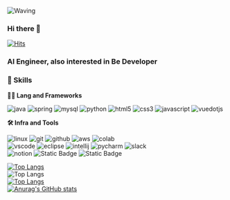 
![Waving](https://capsule-render.vercel.app/api?type=cylinder&height=300&color=gradient&text=HANSANGMIN)
### Hi there 👋

[![Hits](https://hits.seeyoufarm.com/api/count/incr/badge.svg?url=https%3A%2F%2Fgithub.com%2FHan-sann-min%2Fhit-counter&count_bg=%23348AB6&title_bg=%23555555&icon=github.svg&icon_color=%23DA1CDF&title=hits&edge_flat=false)](https://hits.seeyoufarm.com)

### AI Engineer, also interested in Be Developer

### 🦾 Skills
**🧑‍💻 Lang and Frameworks**
<!-- Oracle의 요청으로 Java 로고가 Simple Icons에서 삭제되었기에 대신 OpenJDK의 로고를 사용 -->
![java](https://img.shields.io/badge/java-ffffff.svg?&style=for-the-badge&logo=openjdk&logoColor=black)
![spring](https://img.shields.io/badge/spring-6DB33F.svg?&style=for-the-badge&logo=spring&logoColor=white)
![mysql](https://img.shields.io/badge/mysql-4479A1.svg?&style=for-the-badge&logo=mysql&logoColor=white)
![python](https://img.shields.io/badge/python-3776AB.svg?&style=for-the-badge&logo=python&logoColor=white)
![html5](https://img.shields.io/badge/html5-E34F26.svg?&style=for-the-badge&logo=html5&logoColor=white)
![css3](https://img.shields.io/badge/css3-1572B6.svg?&style=for-the-badge&logo=css3&logoColor=white)
![javascript](https://img.shields.io/badge/javascript-F7DF1E.svg?&style=for-the-badge&logo=javascript&logoColor=white)
![vuedotjs](https://img.shields.io/badge/vue.js-4FC08D.svg?&style=for-the-badge&logo=vuedotjs&logoColor=white)

**🛠️ Infra and Tools**

![linux](https://img.shields.io/badge/linux-FCC624.svg?&style=for-the-badge&logo=linux&logoColor=white)
![git](https://img.shields.io/badge/git-F05032.svg?&style=for-the-badge&logo=git&logoColor=white)
![github](https://img.shields.io/badge/github-181717.svg?&style=for-the-badge&logo=github&logoColor=white)
![aws](https://img.shields.io/badge/aws-232F3E.svg?&style=for-the-badge&logo=amazonaws&logoColor=white)
![colab](https://img.shields.io/badge/colab-F9AB00.svg?&style=for-the-badge&logo=googlecolab&logoColor=white)<br>
![vscode](https://img.shields.io/badge/vscode-007ACC.svg?&style=for-the-badge&logo=visualstudiocode&logoColor=white)
![eclipse](https://img.shields.io/badge/eclipse-2C2255.svg?&style=for-the-badge&logo=eclipseide&logoColor=white)
![intellij](https://img.shields.io/badge/intellij-000000.svg?&style=for-the-badge&logo=intellijidea&logoColor=white)
![pycharm](https://img.shields.io/badge/pycharm-000000.svg?&style=for-the-badge&logo=pycharm&logoColor=white)
![slack](https://img.shields.io/badge/slack-4A154B.svg?&style=for-the-badge&logo=slack&logoColor=white)<br>
![notion](https://img.shields.io/badge/notion-000000.svg?&style=for-the-badge&logo=notion&logoColor=white)
![Static Badge](https://img.shields.io/badge/docker-f0f8ff?style=for-the-badge&logo=docker&logoColor=%232496ED)
![Static Badge](https://img.shields.io/badge/elasticsearch-915c83?style=for-the-badge&logo=elasticsearch&logoColor=%232496ED)

[![Top Langs](https://github-readme-stats.vercel.app/api/top-langs/?username=Han-sann-min)](https://github.com/Han-sann-min/github-readme-stats)<br>
![Top Langs](https://github-readme-stats.vercel.app/api/top-langs/?username=Han-sann-min&layout=compact)<br>
[![Top Langs](https://github-readme-stats.vercel.app/api/top-langs/?username=Han-sann-min&hideCSS&layout=compact&theme=midnight-purple)](https://github.com/JunGyuRyu/github-readme-stats)<br>
[![Anurag's GitHub stats](https://github-readme-stats.vercel.app/api?username=Han-sann-min)](https://github.com/Han-sann-min/github-readme-stats)
<!--
**Han-sann-min/Han-sann-min** is a ✨ _special_ ✨ repository because its `README.md` (this file) appears on your GitHub profile.

Here are some ideas to get you started:

- 🔭 I’m currently working on ...
- 🌱 I’m currently learning ...
- 👯 I’m looking to collaborate on ...
- 🤔 I’m looking for help with ...
- 💬 Ask me about ...
- 📫 How to reach me: ...
- 😄 Pronouns: ...
- ⚡ Fun fact: ...
-->
